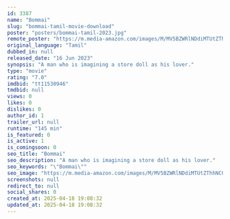 ```yaml
---
id: 3387
name: "Bommai"
slug: "bommai-tamil-movie-download"
poster: "posters/bommai-tamil-2023.jpg"
remote_poster: "https://m.media-amazon.com/images/M/MV5BZWRlNDdiMTUtZThhNC00ODhhLTkzNGMtY2I4NjJlYTQyZmRlXkEyXkFqcGdeQXVyMTY1MzAyNjU4._V1_SX300.jpg"
original_language: "Tamil"
dubbed_in: null
released_date: "16 Jun 2023"
synopsis: "A man who is imagining a store doll as his lover."
type: "movie"
rating: "7.0"
imdbid: "tt11530946"
tmdbid: null
views: 0
likes: 0
dislikes: 0
author_id: 1
trailer_url: null
runtime: "145 min"
is_featured: 0
is_active: 1
is_comingsoon: 0
seo_title: "Bommai"
seo_description: "A man who is imagining a store doll as his lover."
seo_keywords: "\"Bommai\""
seo_image: "https://m.media-amazon.com/images/M/MV5BZWRlNDdiMTUtZThhNC00ODhhLTkzNGMtY2I4NjJlYTQyZmRlXkEyXkFqcGdeQXVyMTY1MzAyNjU4._V1_SX300.jpg"
screenshots: null
redirect_to: null
social_shares: 0
created_at: 2025-04-18 19:08:32
updated_at: 2025-04-18 19:08:32
---
```


